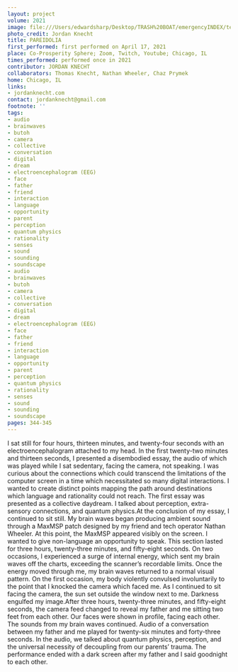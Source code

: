 ```yaml
---
layout: project
volume: 2021
image: file:///Users/edwardsharp/Desktop/TRASH%20BOAT/emergencyINDEX/ten_plus/guts/Links/1663199512460__PAREIDOLIA--Jordan_Knecht.jpg
photo_credit: Jordan Knecht
title: PAREIDOLIA
first_performed: first performed on April 17, 2021
place: Co-Prosperity Sphere; Zoom, Twitch, Youtube; Chicago, IL
times_performed: performed once in 2021
contributor: JORDAN KNECHT
collaborators: Thomas Knecht, Nathan Wheeler, Chaz Prymek
home: Chicago, IL
links:
- jordanknecht.com
contact: jordanknecht@gmail.com
footnote: ''
tags:
- audio
- brainwaves
- butoh
- camera
- collective
- conversation
- digital
- dream
- electroencephalogram (EEG)
- face
- father
- friend
- interaction
- language
- opportunity
- parent
- perception
- quantum physics
- rationality
- senses
- sound
- sounding
- soundscape
- audio
- brainwaves
- butoh
- camera
- collective
- conversation
- digital
- dream
- electroencephalogram (EEG)
- face
- father
- friend
- interaction
- language
- opportunity
- parent
- perception
- quantum physics
- rationality
- senses
- sound
- sounding
- soundscape
pages: 344-345
---
```


I sat still for four hours, thirteen minutes, and twenty-four seconds with an electroencephalogram attached to my head. In the first twenty-two minutes and thirteen seconds, I presented a disembodied essay, the audio of which was played while I sat sedentary, facing the camera, not speaking. I was curious about the connections which could transcend the limitations of the computer screen in a time which necessitated so many digital interactions. I wanted to create distinct points mapping the path around destinations which language and rationality could not reach. The first essay was presented as a collective daydream. I talked about perception, extra-sensory connections, and quantum physics.At the conclusion of my essay, I continued to sit still. My brain waves began producing ambient sound through a MaxMSP patch designed by my friend and tech operator Nathan Wheeler. At this point, the MaxMSP appeared visibly on the screen. I wanted to give non-language an opportunity to speak. This section lasted for three hours, twenty-three minutes, and fifty-eight seconds. On two occasions, I experienced a surge of internal energy, which sent my brain waves off the charts, exceeding the scanner’s recordable limits. Once the energy moved through me, my brain waves returned to a normal visual pattern. On the first occasion, my body violently convulsed involuntarily to the point that I knocked the camera which faced me. As I continued to sit facing the camera, the sun set outside the window next to me. Darkness engulfed my image.After three hours, twenty-three minutes, and fifty-eight seconds, the camera feed changed to reveal my father and me sitting two feet from each other. Our faces were shown in profile, facing each other. The sounds from my brain waves continued. Audio of a conversation between my father and me played for twenty-six minutes and forty-three seconds. In the audio, we talked about quantum physics, perception, and the universal necessity of decoupling from our parents’ trauma. The performance ended with a dark screen after my father and I said goodnight to each other.